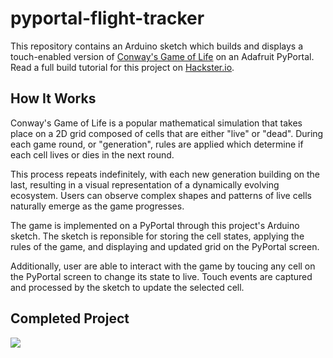 # pyportal-flight-tracker
This repository contains an Arduino sketch which builds and displays a touch-enabled version of [Conway's Game of Life](https://en.wikipedia.org/wiki/Conway%27s_Game_of_Life) on an Adafruit PyPortal. Read a full build tutorial for this project on [Hackster.io](https://www.hackster.io/rhammell/pyportal-flight-tracker-0be6b0).

## How It Works
Conway's Game of Life is a popular mathematical simulation that takes place on a 2D grid composed of cells that are either "live" or "dead". During each game round, or "generation", rules are applied which determine if each cell lives or dies in the next round. 

This process repeats indefinitely, with each new generation building on the last, resulting in a visual representation of a dynamically evolving ecosystem. Users can observe complex shapes and patterns of live cells naturally emerge as the game progresses.

The game is implemented on a PyPortal through this project's Arduino sketch. The sketch is reponsible for storing the cell states, applying the rules of the game, and displaying and updated grid on the PyPortal screen. 

Additionally, user are able to interact with the game by toucing any cell on the PyPortal screen to change its state to live. Touch events are captured and processed by the sketch to update the selected cell. 

## Completed Project
<img src="img/pyportal.jpg">

